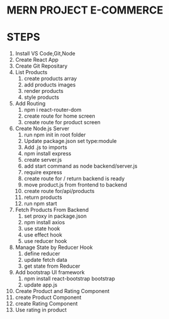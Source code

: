 # MERN PROJECT E-COMMERCE

# STEPS

1. Install VS Code,Git,Node
2. Create React App
3. Create Git Repositary
4. List Products
   1. create products array
   2. add products images
   3. render products
   4. style products
5. Add Routing
   1. npm i react-router-dom
   2. create route for home screen
   3. create route for product screen
6. Create Node.js Server
   1. run npm init in root folder
   2. Update package.json set type:module
   3. Add .js to imports
   4. npm install express
   5. create server.js
   6. add start command as node backend/server.js
   7. require express
   8. create route for / return backend is ready
   9. move product.js from frontend to backend
   10. create route for/api/products
   11. return products
   12. run npm start
7. Fetch Products From Backend
   1. set proxy in package.json
   2. npm install axios
   3. use state hook
   4. use effect hook
   5. use reducer hook
8. Manage State by Reducer Hook
   1. define reducer
   2. update fetch data
   3. get state from Reducer
9. Add bootstrap UI framework
   1. npm install react-bootstrap bootstrap
   2. update app.js
10. Create Product and Rating Component
11. create Product Component
12. create Rating Component
13. Use rating in product
